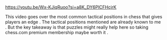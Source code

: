 
https://youtu.be/Wx-KJiqRuoo?si=a8K_DY6PlCFHcjrK


This video goes over the most common tactical positions in chess that gives players an edge . The tactical positions mentioned are already known to me .  But the key takeaway is that puzzles might really help here so taking chess.com premium membership maybe worth it . 




